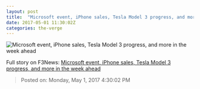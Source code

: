 ```yaml
---
layout: post
title:  "Microsoft event, iPhone sales, Tesla Model 3 progress, and more in the week ahead"
date: 2017-05-01 11:30:02Z
categories: the-verge
---
```


![Microsoft event, iPhone sales, Tesla Model 3 progress, and more in the week ahead](https://cdn0.vox-cdn.com/thumbor/HE1RW2n3zQ6-hkGLSghZ6Je_SyM=/0x106:2040x1254/1600x900/cdn0.vox-cdn.com/uploads/chorus_image/image/54551841/microsoft-surface-3-4863.0.0.jpg)




Full story on F3News: [Microsoft event, iPhone sales, Tesla Model 3 progress, and more in the week ahead](http://www.f3nws.com/n/xqpTPB)

> Posted on: Monday, May 1, 2017 4:30:02 PM
